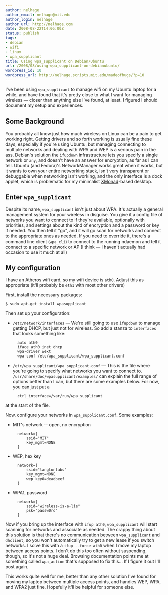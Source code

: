 ```yaml
---
author: nelhage
author_email: nelhage@mit.edu
author_login: nelhage
author_url: http://nelhage.com
date: 2008-08-22T14:06:00Z
status: publish
tags:
- debian
- wifi
- linux
- wpa_supplicant
title: Using wpa_supplicant on Debian/Ubuntu
url: /2008/08/using-wpa_supplicant-on-debianubuntu/
wordpress_id: 10
wordpress_url: http://nelhage.scripts.mit.edu/madeofbugs/?p=10
---
```


I've been using `wpa_supplicant` to manage wifi on my Ubuntu laptop
for a while, and have found that it's pretty close to what I want for
managing wireless — closer than anything else I've found, at least. I
figured I should document my setup and experiences.

Some Background
----------------

You probably all know just how much wireless on Linux can be a pain to
get working right. Getting drivers and so forth working is usually
fine these days, especially if you're using Ubuntu, but managing
connecting to multiple networks and dealing with WPA and WEP is a
serious pain in the ass. Debian's solution the `ifupdown`
infrastructure lets you specify a single network or `any`, and doesn't
have an answer for encryption, as far as I can tell. Ubuntu (and
Fedora)'s NetworkManager works great when it works, but it wants to
own your entire networking stack, isn't very transparent or debuggable
when networking isn't working, and the only interface is a dock
applet, which is problematic for my minimalist [XMonad][xmonad]-based
desktop.

Enter `wpa_supplicant`
----------------------

Despite its name, `wpa_supplicant` isn't just about WPA. It's actually
a general management system for your wireless in disguise. You give it
a config file of networks you want to connect to if they're available,
optionally with priorities, and settings about the kind of encryption
and a password or key if needed. You then tell it "go", and it will go
scan for networks and connect to the appropriate ones as needed. If
you need to override it, there's a command line client (`wpa_cli`) to
connect to the running ndaemon and tell it connect to a specific
network or AP (I think — I haven't actually had occasion to use it
much at all)

My configuration
----------------

I have an Atheros wifi card, so my wifi device is `ath0`. Adjust this
as appropriate (it'll probably be `eth1` with most other drivers)

First, install the necessary packages:

    $ sudo apt-get install wpasupplicant

Then set up your configuration:

* `/etc/network/interfaces` — We're still going to use `ifupdown` to
manage getting DHCP, but just not for wireless. So add a stanza to
`interfaces` that looks something like:

        auto ath0
        iface ath0 inet dhcp
        wpa-driver wext
        wpa-conf /etc/wpa_supplicant/wpa_supplicant.conf

* `/etc/wpa_supplicant/wpa_supplicant.conf` — This is the file where
you're going to specify what networks you want to connect
to. `/usr/share/doc/wpasupplicant/examples/` can explain the full
range of options better than I can, but there are some examples
below. For now, you can just put a

        ctrl_interface=/var/run/wpa_supplicant

at the start of the file.

Now, configure your networks in `wpa_supplicant.conf`. Some examples:

* MIT's network -- open, no encryption

        network={
            ssid="MIT"
            key_mgmt=NONE
        }

* WEP, hex key

        network={
            ssid="langtonlabs"
            key_mgmt=NONE
            wep_key0=deadbeef
        }

* WPA1, password

        network={
            ssid="wireless-is-a-lie"
            psk="passw0rd"
        }

Now if you bring up the interface with `ifup ath0`, `wpa_supplicant`
will start scanning for networks and associate as needed. The crappy
thing about this solution is that there's no communication between
`wpa_supplicant` and `dhclient`, so you won't automatically try to get
a new lease if you switch networks. I solve this with a `ifup --force
ath0` when I move my laptop between access points. I don't do this too
often without suspending, though, so it's not a huge deal. Browsing
documentation points me at something called `wpa_action` that's
supposed to fix this... If I figure it out I'll post again.

This works quite well for me, better than any other solution I've
found for moving my laptop between multiple access points, and handles
WEP, WPA, and WPA2 just fine. Hopefully it'll be helpful for someone
else.

[xmonad]: http://xmonad.org
